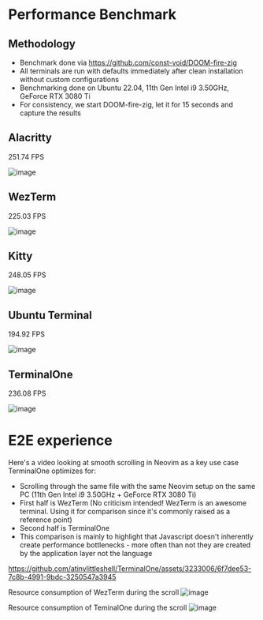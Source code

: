 # Performance Benchmark

## Methodology

- Benchmark done via https://github.com/const-void/DOOM-fire-zig
- All terminals are run with defaults immediately after clean installation without custom configurations
- Benchmarking done on Ubuntu 22.04, 11th Gen Intel i9 3.50GHz, GeForce RTX 3080 Ti
- For consistency, we start DOOM-fire-zig, let it for 15 seconds and capture the results

## Alacritty

251.74 FPS

![image](https://github.com/atinylittleshell/TerminalOne/assets/3233006/85475db6-1f37-4feb-83d0-6f46d83983e2)

## WezTerm

225.03 FPS 

![image](https://github.com/atinylittleshell/TerminalOne/assets/3233006/8d28daa7-bac1-417f-8111-fda700707fd2)

## Kitty

248.05 FPS

![image](https://github.com/atinylittleshell/TerminalOne/assets/3233006/8be07a0b-5cee-45d4-ab1a-049015a853c5)

## Ubuntu Terminal

194.92 FPS

![image](https://github.com/atinylittleshell/TerminalOne/assets/3233006/95e38d51-da42-49e2-9d47-28e2ca8b8199)

## TerminalOne

236.08 FPS

![image](https://github.com/atinylittleshell/TerminalOne/assets/3233006/0c3a024f-3778-40d7-8aba-0f1db04dd433)

# E2E experience

Here's a video looking at smooth scrolling in Neovim as a key use case TerminalOne optimizes for:

- Scrolling through the same file with the same Neovim setup on the same PC (11th Gen Intel i9 3.50GHz + GeForce RTX 3080 Ti)
- First half is WezTerm (No criticism intended! WezTerm is an awesome terminal. Using it for comparison since it's commonly raised as a reference point)
- Second half is TerminalOne
- This comparison is mainly to highlight that Javascript doesn't inherently create performance bottlenecks - more often than not they are created by the application layer not the language

https://github.com/atinylittleshell/TerminalOne/assets/3233006/6f7dee53-7c8b-4991-9bdc-3250547a3945

Resource consumption of WezTerm during the scroll
![image](https://github.com/atinylittleshell/TerminalOne/assets/3233006/4a827bb7-d146-41f0-b57c-532efcaf80df)

Resource consumption of TeminalOne during the scroll
![image](https://github.com/atinylittleshell/TerminalOne/assets/3233006/80cf67bb-3630-46b2-9f31-c8a78caf723a)
